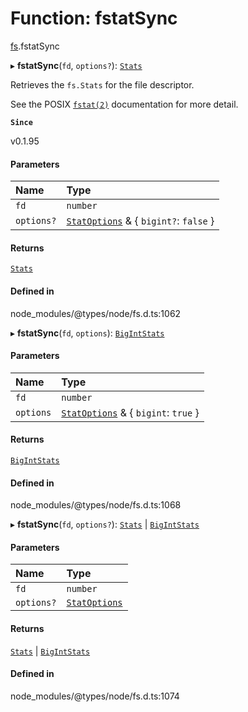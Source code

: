 # Function: fstatSync

[fs](../modules/fs.md).fstatSync

▸ **fstatSync**(`fd`, `options?`): [`Stats`](../classes/fs.Stats.md)

Retrieves the `fs.Stats` for the file descriptor.

See the POSIX [`fstat(2)`](http://man7.org/linux/man-pages/man2/fstat.2.html) documentation for more detail.

**`Since`**

v0.1.95

#### Parameters

| Name | Type |
| :------ | :------ |
| `fd` | `number` |
| `options?` | [`StatOptions`](../interfaces/fs.StatOptions.md) & { `bigint?`: ``false``  } |

#### Returns

[`Stats`](../classes/fs.Stats.md)

#### Defined in

node_modules/@types/node/fs.d.ts:1062

▸ **fstatSync**(`fd`, `options`): [`BigIntStats`](../interfaces/fs.BigIntStats.md)

#### Parameters

| Name | Type |
| :------ | :------ |
| `fd` | `number` |
| `options` | [`StatOptions`](../interfaces/fs.StatOptions.md) & { `bigint`: ``true``  } |

#### Returns

[`BigIntStats`](../interfaces/fs.BigIntStats.md)

#### Defined in

node_modules/@types/node/fs.d.ts:1068

▸ **fstatSync**(`fd`, `options?`): [`Stats`](../classes/fs.Stats.md) \| [`BigIntStats`](../interfaces/fs.BigIntStats.md)

#### Parameters

| Name | Type |
| :------ | :------ |
| `fd` | `number` |
| `options?` | [`StatOptions`](../interfaces/fs.StatOptions.md) |

#### Returns

[`Stats`](../classes/fs.Stats.md) \| [`BigIntStats`](../interfaces/fs.BigIntStats.md)

#### Defined in

node_modules/@types/node/fs.d.ts:1074

